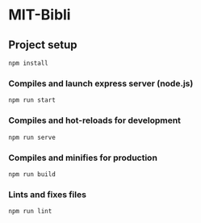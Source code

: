 # MIT-Bibli

## Project setup
```
npm install
```

### Compiles and launch express server (node.js)
```
npm run start
```

### Compiles and hot-reloads for development
```
npm run serve
```

### Compiles and minifies for production
```
npm run build
```

### Lints and fixes files
```
npm run lint
```
